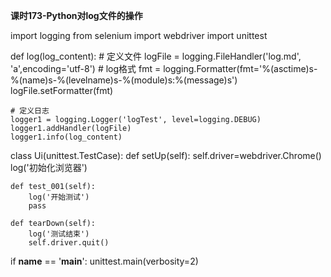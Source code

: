 **课时173-Python对log文件的操作**

import  logging
from selenium import  webdriver
import  unittest




def log(log_content):
    # 定义文件
    logFile = logging.FileHandler('log.md', 'a',encoding='utf-8')
    # log格式
    fmt = logging.Formatter(fmt='%(asctime)s-%(name)s-%(levelname)s-%(module)s:%(message)s')
    logFile.setFormatter(fmt)

    # 定义日志
    logger1 = logging.Logger('logTest', level=logging.DEBUG)
    logger1.addHandler(logFile)
    logger1.info(log_content)

class Ui(unittest.TestCase):
    def setUp(self):
        self.driver=webdriver.Chrome()
        log('初始化浏览器')

    def test_001(self):
        log('开始测试')
        pass

    def tearDown(self):
        log('测试结束')
        self.driver.quit()

if __name__ == '__main__':
    unittest.main(verbosity=2)

